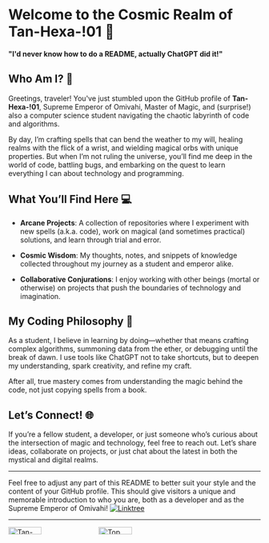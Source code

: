 # Welcome to the Cosmic Realm of Tan-Hexa-!01 🌌

**"I'd never know how to do a README, actually ChatGPT did it!"**

## Who Am I? 👑

Greetings, traveler! You've just stumbled upon the GitHub profile of **Tan-Hexa-!01**, Supreme Emperor of Omivahi, Master of Magic, and (surprise!) also a computer science student navigating the chaotic labyrinth of code and algorithms.

By day, I’m crafting spells that can bend the weather to my will, healing realms with the flick of a wrist, and wielding magical orbs with unique properties. But when I’m not ruling the universe, you’ll find me deep in the world of code, battling bugs, and embarking on the quest to learn everything I can about technology and programming.

## What You’ll Find Here 💻

- **Arcane Projects**: A collection of repositories where I experiment with new spells (a.k.a. code), work on magical (and sometimes practical) solutions, and learn through trial and error.
  
- **Cosmic Wisdom**: My thoughts, notes, and snippets of knowledge collected throughout my journey as a student and emperor alike.

- **Collaborative Conjurations**: I enjoy working with other beings (mortal or otherwise) on projects that push the boundaries of technology and imagination.

## My Coding Philosophy 🌟

As a student, I believe in learning by doing—whether that means crafting complex algorithms, summoning data from the ether, or debugging until the break of dawn. I use tools like ChatGPT not to take shortcuts, but to deepen my understanding, spark creativity, and refine my craft. 

After all, true mastery comes from understanding the magic behind the code, not just copying spells from a book.

## Let’s Connect! 🌐

If you’re a fellow student, a developer, or just someone who’s curious about the intersection of magic and technology, feel free to reach out. Let’s share ideas, collaborate on projects, or just chat about the latest in both the mystical and digital realms.

---

Feel free to adjust any part of this README to better suit your style and the content of your GitHub profile. This should give visitors a unique and memorable introduction to who you are, both as a developer and as the Supreme Emperor of Omivahi!
[![Linktree](https://img.shields.io/badge/link_tree-fbf1c7)](https://linktr.ee/so_rvr)

***
<div style="display:flex; justify-content:space-between;">
    <div style="display:flex; justify-content:space-between;">
    <img src="https://github-readme-stats.vercel.app/api?username=talienhyung&show_icons=true&theme=gruvbox_light" alt="Tan-Hexa-!01's GitHub stats" width="45%">
    <img src="https://github-readme-stats.vercel.app/api/top-langs/?username=talienhyung&theme=gruvbox_light" alt="Top Languages" width="45%">
</div>


